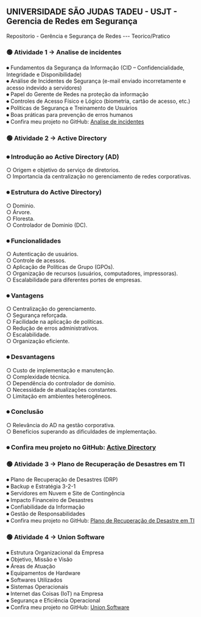 ## UNIVERSIDADE SÃO JUDAS TADEU - USJT - Gerencia de Redes em Segurança
Repositorio - Gerência e Segurança de Redes --- Teorico/Pratico

### 🟢 Atividade 1 → Analise de incidentes

⏺︎ Fundamentos da Segurança da Informação (CID – Confidencialidade, Integridade e Disponibilidade)<br>
⏺︎ Análise de Incidentes de Segurança (e-mail enviado incorretamente e acesso indevido a servidores)<br>
⏺︎ Papel do Gerente de Redes na proteção da informação<br>
⏺︎ Controles de Acesso Físico e Lógico (biometria, cartão de acesso, etc.)<br>
⏺︎ Políticas de Segurança e Treinamento de Usuários<br>
⏺︎ Boas práticas para prevenção de erros humanos<br> 
⏺︎ Confira meu projeto no GitHub: [Analise de incidentes](https://github.com/VictorVolpi/USJT-----Ger-ncia-de-Redes/blob/main/An%C3%A1lise%20de%20Incidentes%20e%20A%C3%A7%C3%B5es%20Iniciais%20na%20Inovatech.pdf)<br>


### 🟢 Atividade 2 → Active Directory

### ⏺︎ Introdução ao Active Directory (AD)<br>
  ○ Origem e objetivo do serviço de diretorios.<br>
  ○ Importancia da centralização no gerenciamento de redes corporativas.<br>
  
  ### ⏺︎ Estrutura do Active Directory)<br>
  ○ Dominio.<br>
  ○ Árvore.<br>
  ○ Floresta.<br>
  ○ Controlador de Dominio (DC).<br>
  
### ⏺︎ Funcionalidades<br>
  ○ Autenticação de usuários.<br>
  ○ Controle de acessos.<br>
  ○ Aplicação de Políticas de Grupo (GPOs).<br>
  ○ Organização de recursos (usuários, computadores, impressoras).<br>
  ○ Escalabilidade para diferentes portes de empresas.<br>
  
### ⏺︎ Vantagens<br>
  ○ Centralização do gerenciamento.<br>
  ○ Segurança reforçada.<br>
  ○ Facilidade na aplicação de políticas.<br>
  ○ Redução de erros administrativos.<br>
  ○ Escalabilidade.<br>
  ○ Organização eficiente.<br>
  
### ⏺︎ Desvantagens<br>
  ○ Custo de implementação e manutenção.<br>
  ○ Complexidade técnica.<br>
  ○ Dependência do controlador de domínio.<br>
  ○ Necessidade de atualizações constantes.<br>
  ○ Limitação em ambientes heterogêneos.<br>
  
### ⏺︎ Conclusão<br> 
  ○ Relevância do AD na gestão corporativa.<br>
  ○ Benefícios superando as dificuldades de implementação.<br>
  
 ### ⏺︎ Confira meu projeto no GitHub: [Active Directory](https://github.com/VictorVolpi/USJT-----Ger-ncia-de-Redes/blob/main/Tudo%20sobre%20Active%20Directory.pdf)<br>

### 🟢 Atividade 3 → Plano de Recuperação de Desastres em TI

⏺︎ Plano de Recuperação de Desastres (DRP)<br>
⏺︎ Backup e Estratégia 3-2-1<br>
⏺︎ Servidores em Nuvem e Site de Contingência<br>
⏺︎ Impacto Financeiro de Desastres<br>
⏺︎ Confiabilidade da Informação<br>
⏺︎ Gestão de Responsabilidades<br>
⏺︎ Confira meu projeto no GitHub: [Plano de Recuperação de Desastre em TI](https://github.com/VictorVolpi/USJT-----Ger-ncia-de-Redes/blob/main/Plano%20de%20Recupera%C3%A7%C3%A3o%20de%20Desastres%20em%20TI.pdf)<br>

### 🟢 Atividade 4 → Union Software

⏺︎ Estrutura Organizacional da Empresa<br>
⏺︎ Objetivo, Missão e Visão<br>
⏺︎ Áreas de Atuação<br>
⏺︎ Equipamentos de Hardware<br>
⏺︎ Softwares Utilizados<br>
⏺︎ Sistemas Operacionais<br> 
⏺︎ Internet das Coisas (IoT) na Empresa<br>
⏺︎ Segurança e Eficiência Operacional<br>
⏺︎ Confira meu projeto no GitHub: [Union Software](https://github.com/VictorVolpi/USJT-----Ger-ncia-de-Redes/blob/main/Union%20Software%20Inova%C3%A7%C3%A3o%20em%20Desenvolvimento%20de%20Jogos%20Digitais.pdf)<br>
